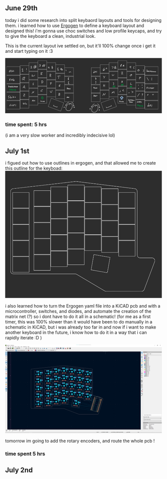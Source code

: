## June 29th
today i did some research into split keybaord layouts and tools for designing them. i learned how to use [Ergogen](https://github.com/ergogen/ergogen) to define a keyboard layout and designed this! i'm gonna use choc switches and low profile keycaps, and try to give the keyboard a clean, industrial look. 

This is the current layout ive settled on, but it'll 100% change once i get it and start typing on it :3

![layout of keyboard](journal_photos/key_layout.png)

### time spent: 5 hrs
(i am a very slow worker and incredibly indecisive lol) 


## July 1st
i figued out how to use outlines in ergogen, and that allowed me to create this outline for the keyboad: 
![layout of left half of keyboard plus borders](journal_photos/board_borders.png) 

i also learned how to turn the Ergogen yaml file into a KiCAD pcb and with a microcontroller, switches, and diodes, and automate the creation of the matrix net (?) so i dont have to do it all in a schematic! (for me as a first timer, this was 100% slower than it would have been to do manually in a schematic in KiCAD, but i was already too far in and now if i want to make another keyboard in the future, i know how to do it in a way that i can rapidly iterate :D )

![screenshot of the board imported into KiCAD](journal_photos/board_kicad.png)

tomorrow im going to add the rotary encoders, and route the whole pcb ! 
### time spent 5 hrs

## July 2nd
